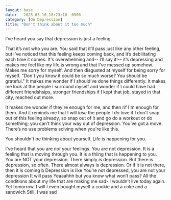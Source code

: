 ```yaml
---
layout: base
date:   2025-03-16 18:23:10 -0500
category: [On Depression]
title: "Don't think about it too much"
---
```

I’ve heard you say that depression is just a feeling. 

That it’s not who you are. You said that it’ll pass just like any other feeling, but I’ve noticed that this feeling keeps coming back, and it’s debilitating each time it comes. It's overwhelming and-- I’ll say it!-- it’s depressing and makes me feel like my life is wrong and that I’ve messed up somehow. Makes me sorry for myself. And then disgusted at myself for being sorry for myself. "Don't you know it could be so much worse? You should be grateful." It makes me wonder if I should’ve done things differently. It makes me look at the people I surround myself and wonder if I could have had different friendshsips, stronger friendships if I kept that job, stayed in that city, reached out more. 

It makes me wonder if they're enough for me, and then rif I'm enough for them. And it reminds me that I will *lose* the people I *do* love if I don't snap out of this feeling already, so snap out of it and go do a workout or do something; you can’t think your way out of depression. You’ve got a move. There’s no use problems solving when you're like this.


You shouldn't be thinking about yourself. Life is happening for you. 

I've heard that you are *not* your feelings. You are not depression. It is a feeling that is moving through you. It is a thiing that is happening to you. You are NOT your depression. There simply *is* depression. But there is depression, so often. There almost always is depression. Or if it is not there, then it is coming b
Depression is like
You’re not depressed, you are not your 
depression
It will pass
Yeaaahhh but you know what won’t pass? All the conditions about my life that are making me sad- I wouldn’t live today again. Yet tomorrow, I will
I even bought myself a cookie and a coke and a sandwich 
Still, I was sad 


